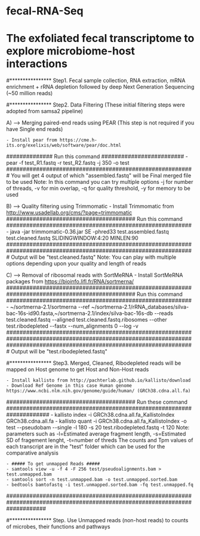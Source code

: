 # fecal-RNA-Seq
# The exfoliated fecal transcriptome to explore microbiome-host interactions

#****************
Step1. Fecal sample collection, RNA extraction, mRNA enrichment + rRNA depletion followed by deep Next Generation Sequencing (~50 million reads)

#****************
Step2. Data Filtering (These initial filtering steps were adopted from samsa2 pipeline)

A) --> Merging paired-end reads using PEAR (This step is not required if you have Single end reads)

	- Install pear from https://cme.h-its.org/exelixis/web/software/pear/doc.html
  ############## Run this command #########################
	- pear -f test_R1.fastq -r test_R2.fastq -j 350 -o test
  #########################################################
		You will get 4 output of which "assembled.fastq" will be Final merged file to be used
		Note: In this command you can try multiple options 
		-j for number of threads, -v for min overlap, -q for quality threshold, -y for memory to be used

B) --> Quality filtering using Trimmomatic
	- Install Trimmomatic from http://www.usadellab.org/cms/?page=trimmomatic
  ####################################### Run this command ########################################################
	- java -jar trimmomatic-0.36.jar SE -phred33 test.assembled.fastq test.cleaned.fastq SLIDINGWINDOW:4:20 MINLEN:90
  #################################################################################################################
		Output will be "test.cleaned.fastq"
		Note: You can play with multiple options depending upon your quality and length of reads

C) --> Removal of ribosomal reads with SortMeRNA
	- Install SortMeRNA  packages from https://bioinfo.lifl.fr/RNA/sortmerna/
  ############################################################################################### Run this command ########################################################
	- ~/sortmerna-2.1/sortmerna --ref ~/sortmerna-2.1/rRNA_databases/silva-bac-16s-id90.fasta,~/sortmerna-2.1/index/silva-bac-16s-db --reads test.cleaned.fastq --aligned test.cleaned.fastq.ribosomes --other test.ribodepleted --fastx --num_alignments 0 --log -v
  #########################################################################################################################################################################
    Output will be "test.ribodepleted.fastq"

#****************
Step3. Merged, Cleaned, Ribodepleted reads will be mapped on Host genome to get Host and Non-Host reads

	- Install kallisto from http://pachterlab.github.io/kallisto/download
	- Download Ref Genome in this case Human genome https://www.ncbi.nlm.nih.gov/genome/guide/human/ (GRCh38.cdna.all.fa)
  
  ####################################### Run these command #####################################################################
	- kallisto index -i GRCh38.cdna.all.fa_KallistoIndex GRCh38.cdna.all.fa
	- kallisto quant -i GRCh38.cdna.all.fa_KallistoIndex -o test --pseudobam --single -l 180 -s 20 test.ribodepleted.fastq -t 120
        Note: parameters such as -l=Estimated average fragment length, -s=Estimated SD of fragement lenght, -t=number of threds
        The counts and Tpm values of each transcript are in the "test" folder which can be used for the comparative analysis
        
	- ##### To get unmapped Reads #####
	- samtools view -u -f 4 -F 256 test/pseudoalignments.bam > test.unmapped.bam
	- samtools sort -n test.unmapped.bam -o test.unmapped.sorted.bam
	- bedtools bamtofastq -i test.unmapped.sorted.bam -fq test.unmapped.fq
  ############################################################################################################################

#****************
Step. Use Unmapped reads (non-host reads) to counts of microbes, their functions and pathways
  
  
